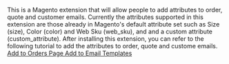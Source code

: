 This is a Magento extension that will allow people to add attributes to order, quote and customer emails.
Currently the attributes supported in this extension are those already in Magento's default attribute set such as Size (size), Color (color) and Web Sku (web_sku), and and a custom attribute (custom_attribute).
After installing this extension, you can refer to the following tutorial to add the attributes to order, quote and custome emails.
<a href="http://magento.narrativecard.com/how-to-add-attributes-in-magento-admin-orders-page/"> Add to Orders Page </a>
<a href="http://magento.narrativecard.com/how-to-add-attributes-in-magento-email-templates/">Add to Email Templates</a>

